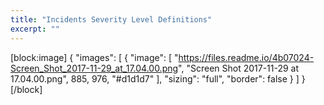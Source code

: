 ```yaml
---
title: "Incidents Severity Level Definitions"
excerpt: ""
---
```

[block:image]
{
  "images": [
    {
      "image": [
        "https://files.readme.io/4b07024-Screen_Shot_2017-11-29_at_17.04.00.png",
        "Screen Shot 2017-11-29 at 17.04.00.png",
        885,
        976,
        "#d1d1d7"
      ],
      "sizing": "full",
      "border": false
    }
  ]
}
[/block]